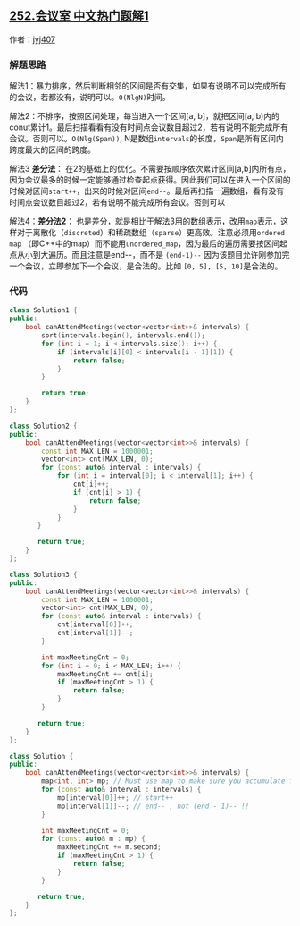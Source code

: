 ## [252.会议室 中文热门题解1](https://leetcode.cn/problems/meeting-rooms/solutions/100000/zhong-gui-zhong-ju-si-chong-bu-tong-de-j-ayuh)

作者：[jyj407](https://leetcode.cn/u/jyj407)

### 解题思路

解法1：暴力排序，然后判断相邻的区间是否有交集，如果有说明不可以完成所有的会议，若都没有，说明可以。`O(NlgN)`时间。

解法2：不排序，按照区间处理，每当进入一个区间[a, b]，就把区间[a, b)内的conut累计1。最后扫描看看有没有时间点会议数目超过2，若有说明不能完成所有会议。否则可以。`O(Nlg(Span))`, N是数组`intervals`的长度，`Span`是所有区间内跨度最大的区间的跨度。

解法3 **差分法**： 在2的基础上的优化。不需要按顺序依次累计区间[a,b]内所有点，因为会议最多的时候一定能够通过检查起点获得。因此我们可以在进入一个区间的时候对区间`start++`，出来的时候对区间`end--`。最后再扫描一遍数组，看有没有时间点会议数目超过2，若有说明不能完成所有会议。否则可以

解法4：**差分法2**： 也是差分，就是相比于解法3用的数组表示，改用`map`表示，这样对于离散化（`discreted`）和稀疏数组（`sparse`）更高效。注意必须用`ordered map` （即C++中的map）而不能用`unordered_map`，因为最后的遍历需要按区间起点从小到大遍历。而且注意是end--，而不是 `(end-1)--` 因为该题目允许刚参加完一个会议，立即参加下一个会议，是合法的。比如 `[0, 5], [5, 10]`是合法的。

### 代码

```cpp
class Solution1 {
public:
    bool canAttendMeetings(vector<vector<int>>& intervals) {
        sort(intervals.begin(), intervals.end());
        for (int i = 1; i < intervals.size(); i++) {
            if (intervals[i][0] < intervals[i - 1][1]) {
                return false;
            }
        }

        return true;
    }
};

class Solution2 {
public:
    bool canAttendMeetings(vector<vector<int>>& intervals) {
        const int MAX_LEN = 1000001;
        vector<int> cnt(MAX_LEN, 0);
        for (const auto& interval : intervals) {
            for (int i = interval[0]; i < interval[1]; i++) {
                cnt[i]++;
                if (cnt[i] > 1) {
                    return false;
                }
            }
       }

       return true;
    }
};

class Solution3 {
public:
    bool canAttendMeetings(vector<vector<int>>& intervals) {
        const int MAX_LEN = 1000001;
        vector<int> cnt(MAX_LEN, 0);
        for (const auto& interval : intervals) {
            cnt[interval[0]]++;
            cnt[interval[1]]--;
        }

        int maxMeetingCnt = 0;
        for (int i = 0; i < MAX_LEN; i++) {
            maxMeetingCnt += cnt[i];
            if (maxMeetingCnt > 1) {
                return false;
            }
        }

       return true;
    }
};

class Solution {
public:
    bool canAttendMeetings(vector<vector<int>>& intervals) {
        map<int, int> mp; // Must use map to make sure you accumulate from left to right in order!
        for (const auto& interval : intervals) {
            mp[interval[0]]++; // start++
            mp[interval[1]]--; // end-- , not (end - 1)-- !!
        }

        int maxMeetingCnt = 0;
        for (const auto& m : mp) {
            maxMeetingCnt += m.second;
            if (maxMeetingCnt > 1) {
                return false;
            }
        }

       return true;
    }
};
```